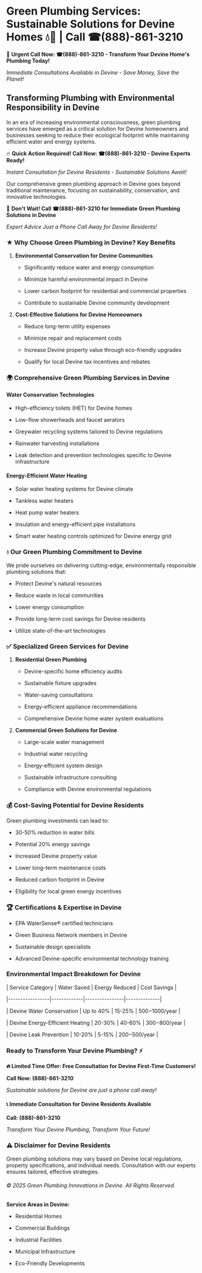 # Green Plumbing Services: Sustainable Solutions for Devine Homes 💧🌿 | Call ☎(888)-861-3210

🚨 **Urgent Call Now: ☎(888)-861-3210 - Transform Your Devine Home's Plumbing Today!**
*Immediate Consultations Available in Devine - Save Money, Save the Planet!*

## Transforming Plumbing with Environmental Responsibility in Devine

In an era of increasing environmental consciousness, green plumbing services have emerged as a critical solution for Devine homeowners and businesses seeking to reduce their ecological footprint while maintaining efficient water and energy systems. 

🔥 **Quick Action Required! Call Now: ☎(888)-861-3210 - Devine Experts Ready!**
*Instant Consultation for Devine Residents - Sustainable Solutions Await!*

Our comprehensive green plumbing approach in Devine goes beyond traditional maintenance, focusing on sustainability, conservation, and innovative technologies.

🚨 **Don't Wait! Call ☎(888)-861-3210 for Immediate Green Plumbing Solutions in Devine**
*Expert Advice Just a Phone Call Away for Devine Residents!*

### ★ Why Choose Green Plumbing in Devine? Key Benefits

1. **Environmental Conservation for Devine Communities** 
   - Significantly reduce water and energy consumption
   - Minimize harmful environmental impact in Devine
   - Lower carbon footprint for residential and commercial properties
   - Contribute to sustainable Devine community development

2. **Cost-Effective Solutions for Devine Homeowners** 
   - Reduce long-term utility expenses
   - Minimize repair and replacement costs
   - Increase Devine property value through eco-friendly upgrades
   - Qualify for local Devine tax incentives and rebates

### 🌍 Comprehensive Green Plumbing Services in Devine

#### Water Conservation Technologies
- High-efficiency toilets (HET) for Devine homes
- Low-flow showerheads and faucet aerators
- Greywater recycling systems tailored to Devine regulations
- Rainwater harvesting installations
- Leak detection and prevention technologies specific to Devine infrastructure

#### Energy-Efficient Water Heating
- Solar water heating systems for Devine climate
- Tankless water heaters
- Heat pump water heaters
- Insulation and energy-efficient pipe installations
- Smart water heating controls optimized for Devine energy grid

### 💧 Our Green Plumbing Commitment to Devine

We pride ourselves on delivering cutting-edge, environmentally responsible plumbing solutions that:
- Protect Devine's natural resources
- Reduce waste in local communities
- Lower energy consumption
- Provide long-term cost savings for Devine residents
- Utilize state-of-the-art technologies

### ✅ Specialized Green Services for Devine

1. **Residential Green Plumbing**
   - Devine-specific home efficiency audits
   - Sustainable fixture upgrades
   - Water-saving consultations
   - Energy-efficient appliance recommendations
   - Comprehensive Devine home water system evaluations

2. **Commercial Green Solutions for Devine**
   - Large-scale water management
   - Industrial water recycling
   - Energy-efficient system design
   - Sustainable infrastructure consulting
   - Compliance with Devine environmental regulations

### 💰 Cost-Saving Potential for Devine Residents

Green plumbing investments can lead to:
- 30-50% reduction in water bills
- Potential 20% energy savings
- Increased Devine property value
- Lower long-term maintenance costs
- Reduced carbon footprint in Devine
- Eligibility for local green energy incentives

### 🏆 Certifications & Expertise in Devine

- EPA WaterSense® certified technicians
- Green Business Network members in Devine
- Sustainable design specialists
- Advanced Devine-specific environmental technology training

### Environmental Impact Breakdown for Devine

| Service Category | Water Saved | Energy Reduced | Cost Savings |
|-----------------|-------------|----------------|--------------|
| Devine Water Conservation | Up to 40% | 15-25% | $500-$1000/year |
| Devine Energy-Efficient Heating | 20-30% | 40-60% | $300-$800/year |
| Devine Leak Prevention | 10-20% | 5-15% | $200-$500/year |

### Ready to Transform Your Devine Plumbing? ⚡

**🔥 Limited Time Offer: Free Consultation for Devine First-Time Customers!**

**Call Now: (888)-861-3210**
*Sustainable solutions for Devine are just a phone call away!*

#### 📞 Immediate Consultation for Devine Residents Available

**Call: (888)-861-3210**
*Transform Your Devine Plumbing, Transform Your Future!*

### ⚠️ Disclaimer for Devine Residents

Green plumbing solutions may vary based on Devine local regulations, property specifications, and individual needs. Consultation with our experts ensures tailored, effective strategies.

###### © 2025 Green Plumbing Innovations in Devine. All Rights Reserved.

**Service Areas in Devine:** 
- Residential Homes
- Commercial Buildings
- Industrial Facilities
- Municipal Infrastructure
- Eco-Friendly Developments